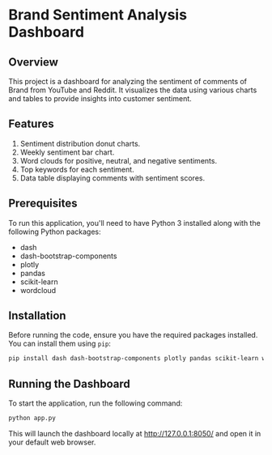 # Brand Sentiment Analysis Dashboard

## Overview
This project is a dashboard for analyzing the sentiment of comments of Brand from YouTube and Reddit. It visualizes the data using various charts and tables to provide insights into customer sentiment.

## Features
1. Sentiment distribution donut charts.
2. Weekly sentiment bar chart.
3. Word clouds for positive, neutral, and negative sentiments.
4. Top keywords for each sentiment.
5. Data table displaying comments with sentiment scores.

## Prerequisites
To run this application, you'll need to have Python 3 installed along with the following Python packages:

- dash
- dash-bootstrap-components
- plotly
- pandas
- scikit-learn
- wordcloud

## Installation

Before running the code, ensure you have the required packages installed. You can install them using `pip`:

```sh
pip install dash dash-bootstrap-components plotly pandas scikit-learn wordcloud
```

## Running the Dashboard

To start the application, run the following command:

```sh
python app.py
```

This will launch the dashboard locally at http://127.0.0.1:8050/ and open it in your default web browser.